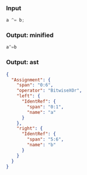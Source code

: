 ### Input
```js parse:expr
a ^= b;
```

### Output: minified
```js
a^=b
```

### Output: ast
```json
{
  "Assignment": {
    "span": "0:6",
    "operator": "BitwiseXOr",
    "left": {
      "IdentRef": {
        "span": "0:1",
        "name": "a"
      }
    },
    "right": {
      "IdentRef": {
        "span": "5:6",
        "name": "b"
      }
    }
  }
}
```
